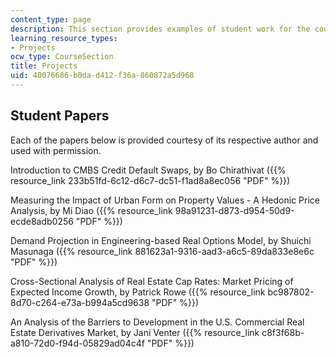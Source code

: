 ```yaml
---
content_type: page
description: This section provides examples of student work for the course project.
learning_resource_types:
- Projects
ocw_type: CourseSection
title: Projects
uid: 40076686-b0da-d412-f36a-860872a5d968
---
```


Student Papers
--------------

Each of the papers below is provided courtesy of its respective author and used with permission.

Introduction to CMBS Credit Default Swaps, by Bo Chirathivat ({{% resource_link 233b51fd-6c12-d6c7-dc51-f1ad8a8ec056 "PDF" %}})

Measuring the Impact of Urban Form on Property Values - A Hedonic Price Analysis, by Mi Diao ({{% resource_link 98a91231-d873-d954-50d9-ecde8adb0256 "PDF" %}})

Demand Projection in Engineering-based Real Options Model, by Shuichi Masunaga ({{% resource_link 881623a1-9316-aad3-a6c5-89da833e8e6c "PDF" %}})

Cross-Sectional Analysis of Real Estate Cap Rates: Market Pricing of Expected Income Growth, by Patrick Rowe ({{% resource_link bc987802-8d70-c264-e73a-b994a5cd9638 "PDF" %}})

An Analysis of the Barriers to Development in the U.S. Commercial Real Estate Derivatives Market, by Jani Venter ({{% resource_link c8f3f68b-a810-72d0-f94d-05829ad04c4f "PDF" %}})